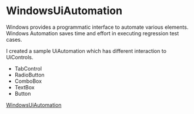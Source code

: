 # WindowsUiAutomation
Windows provides a programmatic interface to automate various elements. Windows Automation saves time and effort in executing regression test cases. 

I created a sample UiAutomation which has different interaction to UiControls.

* TabControl
* RadioButton
* ComboBox
* TextBox
* Button


[WindowsUiAutomation](https://github.com/davinceleecode/WindowsUiAutomation/blob/master/WindowsUiAutomation.PNG)
 
